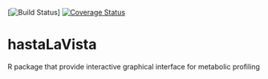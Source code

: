 [![Build Status](https://travis-ci.org/jwist/hastaLaVista.svg?branch=master)]
[![Coverage Status](https://coveralls.io/repos/github/jwist/hastaLaVista/badge.svg?branch=master)](https://coveralls.io/github/jwist/hastaLaVista?branch=master)

# hastaLaVista
R package that provide interactive graphical interface for metabolic profiling
